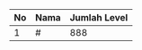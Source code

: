 | No | Nama            | Jumlah Level |
|----|-----------------|--------------|
| 1  | #    |    888        |
